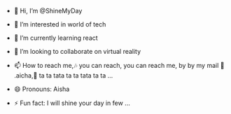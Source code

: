 - 👋 Hi, I’m @ShineMyDay
- 👀 I’m interested in world of tech
- 🌱 I’m currently learning react
- 💞️ I’m looking to collaborate on virtual reality
- 📫 How to reach me,🎶 you can reach, you can reach me, by by my mail 🎼 .aicha,🎹 ta ta tata ta ta tata ta ta ...

- 😄 Pronouns: Aisha
- ⚡ Fun fact: I will shine your day in few ...

<!---
ShineMyDay/ShineMyDay is a ✨ special ✨ repository because its `README.md` (this file) appears on your GitHub profile.
You can click the Preview link to take a look at your changes.
--->
